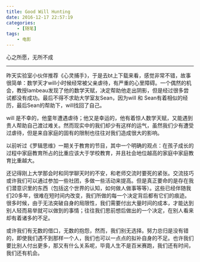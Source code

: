 ```yaml
---
title: Good Will Hunting
date: 2016-12-17 22:57:19
categories: 
    - [随笔]
tags:
    - 电影
---
```

心之所愿，无所不成
<!--more -->
***
昨天实验室小伙伴推荐《心灵捕手》，于是去bt上下载来看，感觉非常不错，故事很简单：数学天才will小时候经常被父亲虐待，有严重的心里障碍。一个偶然的机会，教授lambeau发现了他的数学天赋，决定帮助他走出阴影，但是经过很多尝试都没有成功。最后不得不求助大学室友Sean，因为will 和 Sean有着相似的经历，最后Sean的帮助下，will找回了自己。

will 是不幸的，他童年遭遇虐待；他又是幸运的，他有着惊人数学天赋，又能遇到贵人帮助自己渡过难关。然而现实中的我们却少有这样的运气，虽然我们少有遭受过虐待，但是来自家庭的固有的限制也往往对我们造成很大的影响。

以前听过《罗辑思维》一期关于教育的节目，其中一个明确的观点：在孩子成长的过程中家庭教育所占的比重应该大于学校教育，并且社会地位越高的家庭中家庭教育比重越大。 

还记得刚上大学那会时和同学聊天时的不安，和老师交流时要死的紧张。交流技巧或许我们可以通过参加一些社团，多做一些活动来提高。但是真正要命的是存在我们潜意识里的东西（包括这个世界的认知，如何做人做事等等）。这些已经伴随我们20多年，很难在短时间内改变，我们所做的每一个决定背后都有它们的痕迹。很多时候，由于无法突破自身的局限性，我们需要付出大量时间的成本，才能达到别人轻而易举就可以做到的事情；往往我们思前想后做出的一个决定，在别人看来却有着诸多的不足。

或许我们有无数的借口，无数的抱怨，然而，我们别无选择。努力总归是没有错的，即使我们遇不到那样一个人，我们也可以一点点的拟补自身的不足。也许我们要比别人付出更多，那又有什么关系呢，毕竟人生不是百米赛跑，我们还有时间，我们还有机会。
